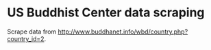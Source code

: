 # US Buddhist Center data scraping

Scrape data from http://www.buddhanet.info/wbd/country.php?country_id=2.
